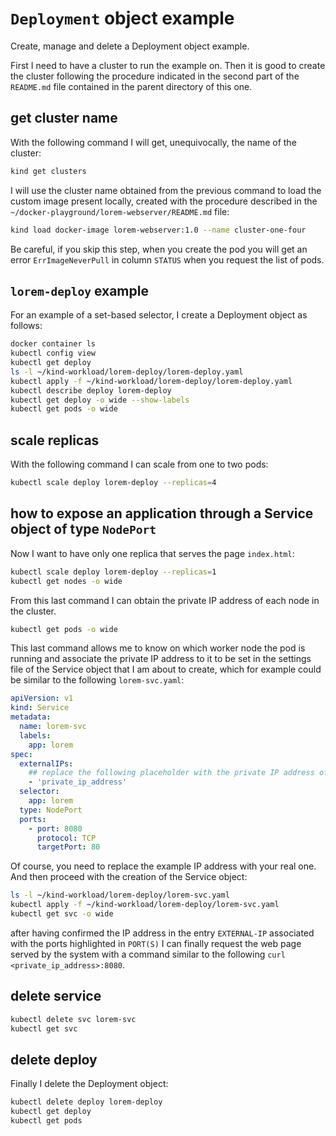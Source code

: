 # `Deployment` object example

Create, manage and delete a Deployment object example.

First I need to have a cluster to run the example on.
Then it is good to create the cluster following the procedure indicated in the second part of the `README.md` file contained in the parent directory of this one.

## get cluster name

With the following command I will get, unequivocally, the name of the cluster:

```bash
kind get clusters
```

I will use the cluster name obtained from the previous command to load the custom image present locally, created with the procedure described in the `~/docker-playground/lorem-webserver/README.md` file:

```bash
kind load docker-image lorem-webserver:1.0 --name cluster-one-four
```

Be careful, if you skip this step, when you create the pod you will get an error `ErrImageNeverPull` in column `STATUS` when you request the list of pods.

## `lorem-deploy` example

For an example of a set-based selector, I create a Deployment object as follows:

```bash
docker container ls
kubectl config view
kubectl get deploy
ls -l ~/kind-workload/lorem-deploy/lorem-deploy.yaml
kubectl apply -f ~/kind-workload/lorem-deploy/lorem-deploy.yaml
kubectl describe deploy lorem-deploy
kubectl get deploy -o wide --show-labels
kubectl get pods -o wide
```

## scale replicas

With the following command I can scale from one to two pods:

```bash
kubectl scale deploy lorem-deploy --replicas=4
```

## how to expose an application through a Service object of type `NodePort`

Now I want to have only one replica that serves the page `index.html`:

```bash
kubectl scale deploy lorem-deploy --replicas=1
kubectl get nodes -o wide
```

From this last command I can obtain the private IP address of each node in the cluster.

```bash
kubectl get pods -o wide
```

This last command allows me to know on which worker node the pod is running and associate the private IP address to it to be set in the settings file of the Service object that I am about to create, which for example could be similar to the following `lorem-svc.yaml`:

```yaml
apiVersion: v1
kind: Service
metadata:
  name: lorem-svc
  labels:
    app: lorem
spec:
  externalIPs: 
    ## replace the following placeholder with the private IP address of interest
    - 'private_ip_address'
  selector:
    app: lorem
  type: NodePort
  ports:
    - port: 8080
      protocol: TCP
      targetPort: 80

```

Of course, you need to replace the example IP address with your real one.
And then proceed with the creation of the Service object:

```bash
ls -l ~/kind-workload/lorem-deploy/lorem-svc.yaml
kubectl apply -f ~/kind-workload/lorem-deploy/lorem-svc.yaml
kubectl get svc -o wide
```

after having confirmed the IP address in the entry `EXTERNAL-IP` associated with the ports highlighted in `PORT(S)` I can finally request the web page served by the system with a command similar to the following `curl <private_ip_address>:8080`.

## delete service

```bash
kubectl delete svc lorem-svc
kubectl get svc
```

## delete deploy

Finally I delete the Deployment object:

```bash
kubectl delete deploy lorem-deploy
kubectl get deploy
kubectl get pods
```
